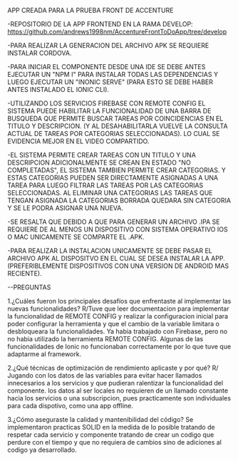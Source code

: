 APP CREADA PARA LA PRUEBA FRONT DE ACCENTURE

-REPOSITORIO DE LA APP FRONTEND EN LA RAMA DEVELOP: https://github.com/andrews1998nm/AccentureFrontToDoApp/tree/develop

-PARA REALIZAR LA GENERACION DEL ARCHIVO APK SE REQUIERE INSTALAR CORDOVA.

-PARA INICIAR EL COMPONENTE DESDE UNA IDE SE DEBE ANTES EJECUTAR UN "NPM I" PARA INSTALAR TODAS LAS DEPENDENCIAS Y LUEGO EJECUTAR UN "INONIC SERVE" (PARA ESTO SE DEBE HABER ANTES INSTALADO EL IONIC CLI).

-UTILIZANDO LOS SERVICIOS FIREBASE CON REMOTE CONFIG EL SISTEMA PUEDE HABILITAR LA FUNCIONALIDAD DE UNA BARRA DE BUSQUEDA QUE PERMITE BUSCAR TAREAS POR COINCIDENCIAS EN EL TITULO Y DESCRIPCION. 
(Y AL DESAHABILITARLA VUELVE LA CONSULTA ACTUAL DE TAREAS POR CATEGORIAS SELECCIONADAS). LO CUAL SE EVIDENCIA MEJOR EN EL VIDEO COMPARTIDO.

-EL SISTEMA PERMITE CREAR TAREAS CON UN TITULO Y UNA DESCRIPCION ADICIONALMENTE SE CREAN EN ESTADO "NO COMPLETADAS", EL SISTEMA TAMBIEN PERMITE CREAR CATEGORIAS. Y ESTAS CATEGORIAS PUEDEN SER DIRECTAMENTE ASIGNADAS A UNA TAREA PARA
LUEGO FILTRAR LAS TAREAS POR LAS CATEGORIAS SELECCIONADAS. AL ELIMINAR UNA CATEGORIAS LAS TAREAS QUE TENGAN ASIGNADA LA CATEGORIAS BORRADA QUEDARA SIN CATEGORIA Y SE LE PODRA ASIGNAR UNA NUEVA.

-SE RESALTA QUE DEBIDO A QUE PARA GENERAR UN ARCHIVO .IPA SE REQUIERE DE AL MENOS UN DISPOSITIVO CON SISTEMA OPERATIVO IOS O MAC UNICAMENTE SE COMPARTE EL .APK.

-PARA REALIZAR LA INSTALACION UNICAMENTE SE DEBE PASAR EL ARCHIVO APK AL DISPOSITVO EN EL CUAL SE DESEA INSTALAR LA APP. (PREFERIBLEMENTE DISPOSITIVOS CON UNA VERSION DE ANDROID MAS RECIENTE).

--PREGUNTAS

1.¿Cuáles fueron los principales desafíos que enfrentaste al implementar
las nuevas funcionalidades?
R/Tuve que leer documentacion para implementar la funcionalidad de REMOTE CONFIG y realizar la configuracion inicial para poder configurar la herramienta y que el cambio de la variable limitara o desbloqueara la funcionalidades.
Ya habia trabajado con Firebase, pero no no habia utilizado la herramienta REMOTE CONFIG.
Algunas de las funcionalidades de Ionic no funcionaban correctamente por lo que tuve que adaptarme al framework.

2.¿Qué técnicas de optimización de rendimiento aplicaste y por qué?
R/ Jugando con los datos de las variables para evitar hacer llamados innecesarios a los servicios y que pudieran ralentizar la funcionalidad del componente. los datos al ser locales no requieren de un llamado constante hacia los servicios o una subscripcion, pues practicamente son individuales para cada dispotivo, como una app offline.

3.¿Cómo aseguraste la calidad y mantenibilidad del código?
Se implementaron practicas SOLID en la medida de lo posible tratando de respetar cada servicio y componente tratando de crear un codigo que perdure con el tiempo y que no requiera de cambios sino de adiciones al codigo ya desarrollado.




